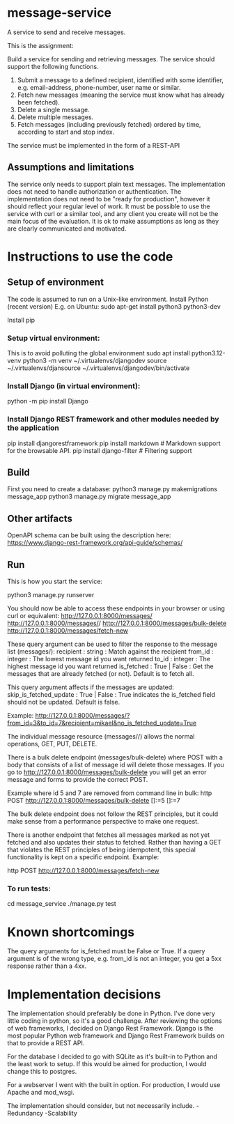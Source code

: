 # message-service
A service to send and receive messages.

This is the assignment:

Build a service for sending and retrieving messages. The service should support
the following functions.
1. Submit a message to a defined recipient, identified with some identifier,
e.g. email-address, phone-number, user name or similar.
2. Fetch new messages (meaning the service must know what has already
been fetched).
3. Delete a single message.
4. Delete multiple messages.
5. Fetch messages (including previously fetched) ordered by time, according
to start and stop index.

The service must be implemented in the form of a REST-API

## Assumptions and limitations
The service only needs to support plain text messages.
The implementation does not need to handle authorization or authentication.
The implementation does not need to be "ready for production", however it
should reflect your regular level of work.
It must be possible to use the service with curl or a similar tool, and any client
you create will not be the main focus of the evaluation.
It is ok to make assumptions as long as they are clearly communicated and
motivated.

# Instructions to use the code
## Setup of environment
The code is assumed to run on a Unix-like environment.
Install Python (recent version)
E.g. on Ubuntu:
sudo apt-get install python3 python3-dev

Install pip
### Setup virtual environment:
This is to avoid polluting the global environment
sudo apt install python3.12-venv
python3 -m venv ~/.virtualenvs/djangodev
source ~/.virtualenvs/djansource ~/.virtualenvs/djangodev/bin/activate

### Install Django (in virtual environment):
python -m pip install Django

### Install Django REST framework and other modules needed by the application
pip install djangorestframework
pip install markdown       # Markdown support for the browsable API.
pip install django-filter  # Filtering support

## Build
First you need to create a database:
python3 manage.py makemigrations message_app
python3 manage.py migrate message_app


## Other artifacts
OpenAPI schema can be built using the description here:
https://www.django-rest-framework.org/api-guide/schemas/

## Run
This is how you start the service:

python3 manage.py runserver

You should now be able to access these endpoints in your browser or using curl or equivalent:
http://127.0.0.1:8000/messages/
http://127.0.0.1:8000/messages/<id>/
http://127.0.0.1:8000/messages/bulk-delete
http://127.0.0.1:8000/messages/fetch-new

These query argument can be used to filter the response to the message list (messages/):
recipient : string : Match against the recipient
from_id : integer : The lowest message id you want returned
to_id : integer : The highest message id you want returned
is_fetched : True | False : Get the messages that are already fetched (or not). Default is to fetch all.

This query argument affects if the messages are updated:
skip_is_fetched_update : True | False : True indicates the is_fetched field should not be updated. Default is false.

Example: http://127.0.0.1:8000/messages/?from_id=3&to_id=7&recipient=mikael&no_is_fetched_update=True

The individual message resource (messages/<id>/) allows the normal operations, GET, PUT, DELETE.

There is a bulk delete endpoint (messages/bulk-delete) where POST with a body that consists of a list of message id will delete those messages.
If you go to http://127.0.0.1:8000/messages/bulk-delete you will get an error message and forms to provide the correct POST.

Example where id 5 and 7 are removed from command line in bulk:
http POST http://127.0.0.1:8000/messages/bulk-delete []:=5 []:=7

The bulk delete endpoint does not follow the REST principles, but it could make sense from a performance perspective
to make one request.

There is another endpoint that fetches all messages marked as not yet fetched and also updates their status to fetched.
Rather than having a GET that violates the REST principles of being idempotent, this special functionality is kept on
a specific endpoint. Example:

http POST http://127.0.0.1:8000/messages/fetch-new

### To run tests:
cd message_service
./manage.py test

# Known shortcomings
The query arguments for is_fetched must be False or True.
If a query argument is of the wrong type, e.g. from_id is not an integer, you get a 5xx response rather than a 4xx.

# Implementation decisions
The implementation should preferably be done in Python. I've done very little coding in python, so it's a good challenge.
After reviewing the options of web frameworks, I decided on Django Rest Framework. Django is the most popular Python web framework and Django Rest Framework builds on that to provide a REST API.

For the database I decided to go with SQLite as it's built-in to Python and the least work to setup. If this would be aimed for production, I would change this to postgres.

For a webserver I went with the built in option. For production, I would use Apache and mod_wsgi.



The implementation should consider, but not necessarily include.
-Redundancy
-Scalability
